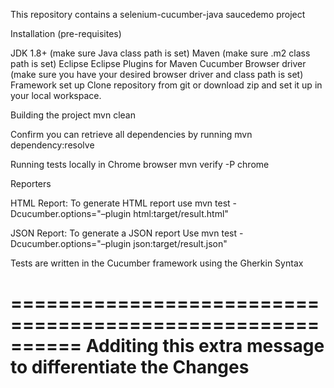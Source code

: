 This repository contains a selenium-cucumber-java saucedemo project

Installation (pre-requisites)

JDK 1.8+ (make sure Java class path is set)
Maven (make sure .m2 class path is set)
Eclipse
Eclipse Plugins for
Maven
Cucumber
Browser driver (make sure you have your desired browser driver and class path is set)
Framework set up
Clone repository from git or download zip and set it up in your local workspace.


Building the project
mvn clean 

Confirm you can retrieve all dependencies by running
 mvn dependency:resolve

Running tests locally in Chrome browser
mvn verify -P chrome


Reporters

HTML Report:
To generate HTML report use mvn test -Dcucumber.options="–plugin html:target/result.html"

JSON Report:
To generate a JSON report Use mvn test -Dcucumber.options="–plugin json:target/result.json"

Tests are written in the Cucumber framework using the Gherkin Syntax

==========================================================
Additing this extra message to differentiate the Changes
==========================================================



